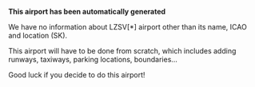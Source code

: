 **This airport has been automatically generated**

We have no information about LZSV[*] airport other than its name, ICAO and location (SK).

This airport will have to be done from scratch, which includes adding runways, taxiways, parking locations, boundaries...

Good luck if you decide to do this airport!